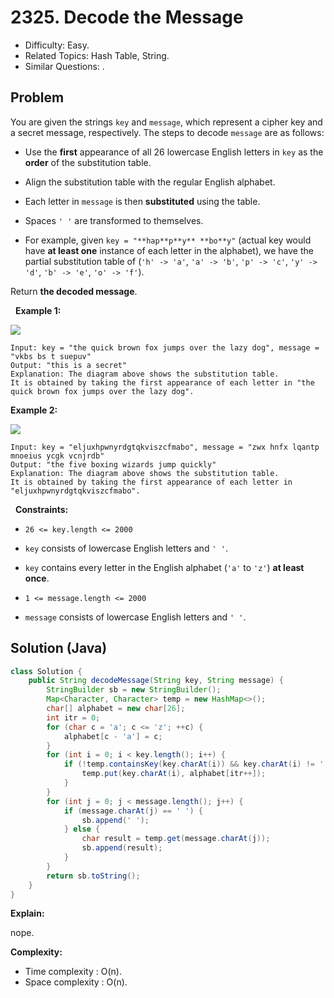 # 2325. Decode the Message

- Difficulty: Easy.
- Related Topics: Hash Table, String.
- Similar Questions: .

## Problem

You are given the strings ```key``` and ```message```, which represent a cipher key and a secret message, respectively. The steps to decode ```message``` are as follows:


	
- Use the **first** appearance of all 26 lowercase English letters in ```key``` as the **order** of the substitution table.
	
- Align the substitution table with the regular English alphabet.
	
- Each letter in ```message``` is then **substituted** using the table.
	
- Spaces ```' '``` are transformed to themselves.



	
- For example, given ```key = "**hap**p**y** **bo**y"``` (actual key would have **at least one** instance of each letter in the alphabet), we have the partial substitution table of (```'h' -> 'a'```, ```'a' -> 'b'```, ```'p' -> 'c'```, ```'y' -> 'd'```, ```'b' -> 'e'```, ```'o' -> 'f'```).


Return **the decoded message**.

 
**Example 1:**

![](https://assets.leetcode.com/uploads/2022/05/08/ex1new4.jpg)

```
Input: key = "the quick brown fox jumps over the lazy dog", message = "vkbs bs t suepuv"
Output: "this is a secret"
Explanation: The diagram above shows the substitution table.
It is obtained by taking the first appearance of each letter in "the quick brown fox jumps over the lazy dog".
```

**Example 2:**

![](https://assets.leetcode.com/uploads/2022/05/08/ex2new.jpg)

```
Input: key = "eljuxhpwnyrdgtqkviszcfmabo", message = "zwx hnfx lqantp mnoeius ycgk vcnjrdb"
Output: "the five boxing wizards jump quickly"
Explanation: The diagram above shows the substitution table.
It is obtained by taking the first appearance of each letter in "eljuxhpwnyrdgtqkviszcfmabo".
```

 
**Constraints:**


	
- ```26 <= key.length <= 2000```
	
- ```key``` consists of lowercase English letters and ```' '```.
	
- ```key``` contains every letter in the English alphabet (```'a'``` to ```'z'```) **at least once**.
	
- ```1 <= message.length <= 2000```
	
- ```message``` consists of lowercase English letters and ```' '```.



## Solution (Java)

```java
class Solution {
    public String decodeMessage(String key, String message) {
        StringBuilder sb = new StringBuilder();
        Map<Character, Character> temp = new HashMap<>();
        char[] alphabet = new char[26];
        int itr = 0;
        for (char c = 'a'; c <= 'z'; ++c) {
            alphabet[c - 'a'] = c;
        }
        for (int i = 0; i < key.length(); i++) {
            if (!temp.containsKey(key.charAt(i)) && key.charAt(i) != ' ') {
                temp.put(key.charAt(i), alphabet[itr++]);
            }
        }
        for (int j = 0; j < message.length(); j++) {
            if (message.charAt(j) == ' ') {
                sb.append(' ');
            } else {
                char result = temp.get(message.charAt(j));
                sb.append(result);
            }
        }
        return sb.toString();
    }
}
```

**Explain:**

nope.

**Complexity:**

* Time complexity : O(n).
* Space complexity : O(n).
